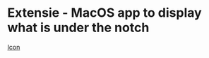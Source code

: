 #  Extensie - MacOS app to display what is under the notch


[Icon](Extensie/Assets.xcassets/AppIcon.appiconset/extensie_icon_128.png)


